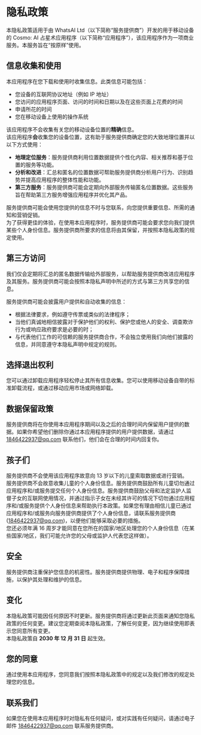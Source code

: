 # 隐私政策

本隐私政策适用于由 WhatsAI Ltd（以下简称“服务提供商”）开发的用于移动设备的 Cosmo: AI 占星术应用程序（以下简称“应用程序”），该应用程序作为一项商业服务。本服务旨在“按原样”使用。

## 信息收集和使用

本应用程序在您下载和使用时收集信息。此类信息可能包括：

- 您设备的互联网协议地址（例如 IP 地址）  
- 您访问的应用程序页面、访问的时间和日期以及在这些页面上花费的时间  
- 申请所花的时间  
- 您在移动设备上使用的操作系统  

该应用程序不会收集有关您的移动设备位置的**精确**信息。  
该应用程序**会**收集您的设备位置，这有助于服务提供商确定您的大致地理位置并以以下方式使用：

- **地理定位服务**：服务提供商利用位置数据提供个性化内容、相关推荐和基于位置的服务等功能。  
- **分析和改进**：汇总和匿名的位置数据可帮助服务提供商分析用户行为、识别趋势并提高应用程序的整体性能和功能。  
- **第三方服务**：服务提供商可能会定期向外部服务传输匿名位置数据。这些服务旨在帮助第三方服务增强应用程序并优化其产品。  

服务提供商可能会使用您提供的信息不时与您联系，向您提供重要信息、所需的通知和营销促销。  
为了获得更佳的体验，在使用本应用程序时，服务提供商可能会要求您向我们提供某些个人身份信息。服务提供商所要求的信息将由其保留，并按照本隐私政策的规定使用。

## 第三方访问

我们仅会定期将汇总的匿名数据传输给外部服务，以帮助服务提供商改进应用程序及其服务。服务提供商可能会按照本隐私声明中所述的方式与第三方共享您的信息。

服务提供商可能会披露用户提供和自动收集的信息：

- 根据法律要求，例如遵守传票或类似的法律程序；  
- 当他们真诚地相信披露对于保护他们的权利、保护您或他人的安全、调查欺诈行为或响应政府要求是必要的时；  
- 与代表他们工作的可信赖的服务提供商合作，不会独立使用我们向他们披露的信息，并同意遵守本隐私声明中规定的规则。

## 选择退出权利

您可以通过卸载应用程序轻松停止其所有信息收集。您可以使用移动设备自带的标准卸载流程，或通过移动应用市场或网络卸载。

## 数据保留政策

服务提供商将在你使用本应用程序期间以及之后的合理时间内保留用户提供的数据。如果你希望他们删除你通过本应用程序提供的用户提供数据，请通过 [1846422937@qq.com](mailto:1846422937@qq.com) 联系他们，他们会在合理的时间内回复你。

## 孩子们

服务提供商不会使用该应用程序故意向 13 岁以下的儿童索取数据或进行营销。  
服务提供商不会故意收集儿童的个人身份信息。服务提供商鼓励所有儿童切勿通过应用程序和/或服务提交任何个人身份信息。服务提供商鼓励父母和法定监护人监督子女的互联网使用情况，并通过指示子女在未经其许可的情况下切勿通过应用程序和/或服务提供个人身份信息来帮助执行本政策。如果您有理由相信儿童已通过应用程序和/或服务向服务提供商提供了个人身份信息，请联系服务提供商 ([1846422937@qq.com](mailto:1846422937@qq.com))，以便他们能够采取必要的措施。  
您还必须年满 16 周岁才能同意在您所在的国家/地区处理您的个人身份信息（在某些国家/地区，我们可能允许您的父母或监护人代表您这样做）。

## 安全

服务提供商注重保护您信息的机密性。服务提供商提供物理、电子和程序保障措施，以保护其处理和维护的信息。

## 变化

本隐私政策可能因任何原因不时更新。服务提供商将通过更新此页面来通知您隐私政策的任何变更。建议您定期查阅本隐私政策，了解任何变更，因为继续使用即表示您同意所有变更。  
本隐私政策自 **2030 年 12 月 31 日** 起生效。

## 您的同意

通过使用本应用程序，您同意我们按照本隐私政策中的规定以及我们修改的规定处理您的信息。

## 联系我们

如果您在使用本应用程序时对隐私有任何疑问，或对实践有任何疑问，请通过电子邮件 [1846422937@qq.com](mailto:1846422937@qq.com) 联系服务提供商。
